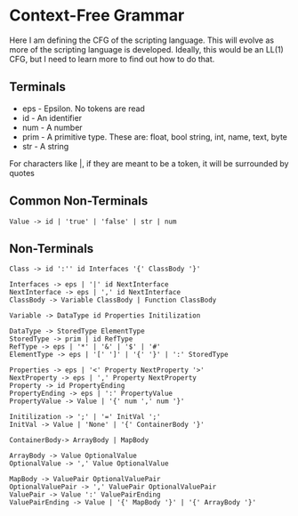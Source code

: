 # Context-Free Grammar

Here I am defining the CFG of the scripting language. This will evolve as more of the scripting language is developed. Ideally, this would be an LL(1) CFG, but I need to learn more to find out how to do that.

## Terminals

* eps - Epsilon. No tokens are read
* id - An identifier
* num - A number
* prim - A primitive type. These are: float, bool  string, int, name, text, byte
* str - A string

For characters like |, if they are meant to be a token, it will be surrounded by quotes

## Common Non-Terminals

```
Value -> id | 'true' | 'false' | str | num
```

## Non-Terminals

```
Class -> id ':'' id Interfaces '{' ClassBody '}'

Interfaces -> eps | '|' id NextInterface
NextInterface -> eps | ',' id NextInterface
ClassBody -> Variable ClassBody | Function ClassBody

Variable -> DataType id Properties Initilization

DataType -> StoredType ElementType
StoredType -> prim | id RefType
RefType -> eps | '*' | '&' | '$' | '#'
ElementType -> eps | '[' ']' | '{' '}' | ':' StoredType

Properties -> eps | '<' Property NextProperty '>'
NextProperty -> eps | ',' Property NextProperty
Property -> id PropertyEnding
PropertyEnding -> eps | ':' PropertyValue
PropertyValue -> Value | '{' num ',' num '}'

Initilization -> ';' | '=' InitVal ';'
InitVal -> Value | 'None' | '{' ContainerBody '}'

ContainerBody-> ArrayBody | MapBody

ArrayBody -> Value OptionalValue
OptionalValue -> ',' Value OptionalValue

MapBody -> ValuePair OptionalValuePair
OptionalValuePair -> ',' ValuePair OptionalValuePair
ValuePair -> Value ':' ValuePairEnding
ValuePairEnding -> Value | '{' MapBody '}' | '{' ArrayBody '}'
```